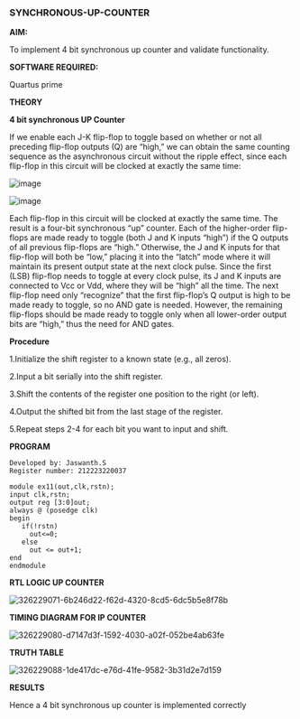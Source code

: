 ### SYNCHRONOUS-UP-COUNTER

**AIM:**

To implement 4 bit synchronous up counter and validate functionality.

**SOFTWARE REQUIRED:**

Quartus prime

**THEORY**

**4 bit synchronous UP Counter**

If we enable each J-K flip-flop to toggle based on whether or not all preceding flip-flop outputs (Q) are “high,” we can obtain the same counting sequence as the asynchronous circuit without the ripple effect, since each flip-flop in this circuit will be clocked at exactly the same time:

![image](https://github.com/naavaneetha/SYNCHRONOUS-UP-COUNTER/assets/154305477/d5db3fa0-e413-404c-b80e-b2f39d82e7e8)


![image](https://github.com/naavaneetha/SYNCHRONOUS-UP-COUNTER/assets/154305477/52cb61eb-d04b-442d-810c-31185a68410b)

Each flip-flop in this circuit will be clocked at exactly the same time.
The result is a four-bit synchronous “up” counter. Each of the higher-order flip-flops are made ready to toggle (both J and K inputs “high”) if the Q outputs of all previous flip-flops are “high.”
Otherwise, the J and K inputs for that flip-flop will both be “low,” placing it into the “latch” mode where it will maintain its present output state at the next clock pulse.
Since the first (LSB) flip-flop needs to toggle at every clock pulse, its J and K inputs are connected to Vcc or Vdd, where they will be “high” all the time.
The next flip-flop need only “recognize” that the first flip-flop’s Q output is high to be made ready to toggle, so no AND gate is needed.
However, the remaining flip-flops should be made ready to toggle only when all lower-order output bits are “high,” thus the need for AND gates.

**Procedure**

1.Initialize the shift register to a known state (e.g., all zeros).

2.Input a bit serially into the shift register.

3.Shift the contents of the register one position to the right (or left).

4.Output the shifted bit from the last stage of the register.

5.Repeat steps 2-4 for each bit you want to input and shift.

**PROGRAM**
~~~
Developed by: Jaswanth.S
Register number: 212223220037
~~~
~~~
module ex11(out,clk,rstn);
input clk,rstn;
output reg [3:0]out;
always @ (posedge clk)
begin
   if(!rstn)
     out<=0;
   else 
     out <= out+1;
end
endmodule
~~~

**RTL LOGIC UP COUNTER**

![326229071-6b246d22-f62d-4320-8cd5-6dc5b5e8f78b](https://github.com/23013633/SYNCHRONOUS-UP-COUNTER/assets/150005961/9c234758-ad41-4cff-8331-852aae13250d)

**TIMING DIAGRAM FOR IP COUNTER**

![326229080-d7147d3f-1592-4030-a02f-052be4ab63fe](https://github.com/23013633/SYNCHRONOUS-UP-COUNTER/assets/150005961/b69e934e-4727-408d-9102-38feb8022301)

**TRUTH TABLE**

![326229088-1de417dc-e76d-41fe-9582-3b31d2e7d159](https://github.com/23013633/SYNCHRONOUS-UP-COUNTER/assets/150005961/0522951f-aecc-4ddc-80c1-6c549978dc8f)

**RESULTS**

Hence a 4 bit synchronous up counter is implemented correctly
